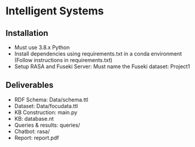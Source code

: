 # Intelligent Systems

## Installation
- Must use 3.8.x Python
- Install dependencies using requirements.txt in a conda environment (Follow instructions in requirements.txt)
- Setup RASA and Fuseki Server: Must name the Fuseki dataset: Project1

## Deliverables
- RDF Schema: Data/schema.ttl
- Dataset: Data/focudata.ttl
- KB Construction: main.py
- KB: database.nt
- Queries & results: queries/
- Chatbot: rasa/
- Report: report.pdf
